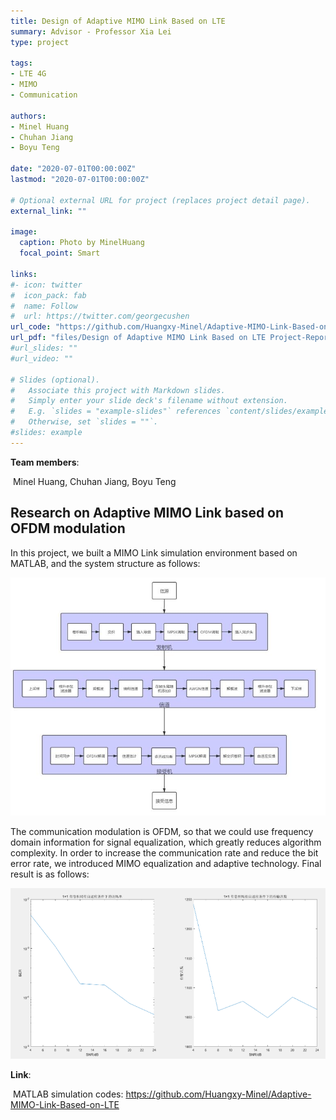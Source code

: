 ```yaml
---
title: Design of Adaptive MIMO Link Based on LTE
summary: Advisor - Professor Xia Lei
type: project

tags: 
- LTE 4G
- MIMO
- Communication

authors:
- Minel Huang
- Chuhan Jiang
- Boyu Teng

date: "2020-07-01T00:00:00Z"
lastmod: "2020-07-01T00:00:00Z"

# Optional external URL for project (replaces project detail page).
external_link: ""

image:
  caption: Photo by MinelHuang
  focal_point: Smart

links:
#- icon: twitter
#  icon_pack: fab
#  name: Follow
#  url: https://twitter.com/georgecushen
url_code: "https://github.com/Huangxy-Minel/Adaptive-MIMO-Link-Based-on-LTE"
url_pdf: "files/Design of Adaptive MIMO Link Based on LTE Project-Report.pdf"
#url_slides: ""
#url_video: ""

# Slides (optional).
#   Associate this project with Markdown slides.
#   Simply enter your slide deck's filename without extension.
#   E.g. `slides = "example-slides"` references `content/slides/example-slides.md`.
#   Otherwise, set `slides = ""`.
#slides: example
---
```


**Team members**:

​		Minel Huang, Chuhan Jiang, Boyu Teng

## **Research on Adaptive MIMO Link based on OFDM modulation**

In this project, we built a MIMO Link simulation environment based on MATLAB, and the system structure as follows:

![](./featured.jpg)

The communication modulation is OFDM, so that we could use frequency domain information for signal equalization, which greatly reduces algorithm complexity. In order to increase the communication rate and reduce the bit error rate, we introduced MIMO equalization and adaptive technology. Final result is as follows:

![](./01.png)

**Link**:

​		MATLAB simulation codes: https://github.com/Huangxy-Minel/Adaptive-MIMO-Link-Based-on-LTE